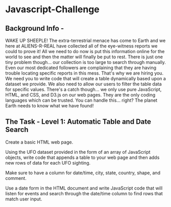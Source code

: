 # Javascript-Challenge

## Background Info -
WAKE UP SHEEPLE! The extra-terrestrial menace has come to Earth and we here at ALIENS-R-REAL have collected all of the eye-witness reports we could to prove it! All we need to do now is put this information online for the world to see and then the matter will finally be put to rest.
There is just one tiny problem though... our collection is too large to search through manually. Even our most dedicated followers are complaining that they are having trouble locating specific reports in this mess.
That's why we are hiring you. We need you to write code that will create a table dynamically based upon a dataset we provide. We also need to allow our users to filter the table data for specific values. There's a catch though... we only use pure JavaScript, HTML, and CSS, and D3.js on our web pages. They are the only coding languages which can be trusted.
You can handle this... right? The planet Earth needs to know what we have found!

## The Task - Level 1: Automatic Table and Date Search 
Create a basic HTML web page.

Using the UFO dataset provided in the form of an array of JavaScript objects, write code that appends a table to your web page and then adds new rows of data for each UFO sighting.

Make sure to have a column for date/time, city, state, country, shape, and comment.

Use a date form in the HTML document and write JavaScript code that will listen for events and search through the date/time column to find rows that match user input.
